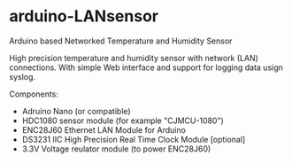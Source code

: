 # arduino-LANsensor
Arduino based Networked Temperature and Humidity Sensor 

High precision temperature and humidity sensor with network (LAN) connections. With simple Web interface
and support for logging data usign syslog.

Components:
- Adruino Nano (or compatible)
- HDC1080 sensor module (for example "CJMCU-1080")
- ENC28J60 Ethernet LAN Module for Arduino
- DS3231 IIC High Precision Real Time Clock Module [optional]
- 3.3V Voltage reulator module (to power ENC28J60)

